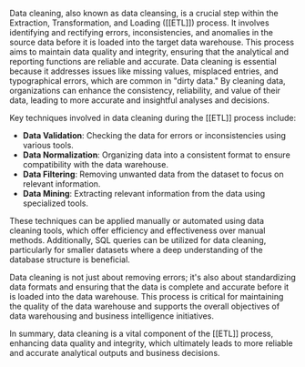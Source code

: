 Data cleaning, also known as data cleansing, is a crucial step within the Extraction, Transformation, and
Loading ([[ETL]]) process. It involves identifying and rectifying errors, inconsistencies, and anomalies in the source
data before it is loaded into the target data warehouse. This process aims to maintain data quality and integrity,
ensuring that the analytical and reporting functions are reliable and accurate. Data cleaning is essential because it
addresses issues like missing values, misplaced entries, and typographical errors, which are common in "dirty data." By
cleaning data, organizations can enhance the consistency, reliability, and value of their data, leading to more accurate
and insightful analyses and decisions.

Key techniques involved in data cleaning during the [[ETL]] process include:

- **Data Validation**: Checking the data for errors or inconsistencies using various tools.
- **Data Normalization**: Organizing data into a consistent format to ensure compatibility with the data warehouse.
- **Data Filtering**: Removing unwanted data from the dataset to focus on relevant information.
- **Data Mining**: Extracting relevant information from the data using specialized tools.

These techniques can be applied manually or automated using data cleaning tools, which offer efficiency and
effectiveness over manual methods. Additionally, SQL queries can be utilized for data cleaning, particularly for smaller
datasets where a deep understanding of the database structure is beneficial.

Data cleaning is not just about removing errors; it's also about standardizing data formats and ensuring that the data
is complete and accurate before it is loaded into the data warehouse. This process is critical for maintaining the
quality of the data warehouse and supports the overall objectives of data warehousing and business intelligence
initiatives.

In summary, data cleaning is a vital component of the [[ETL]] process, enhancing data quality and integrity, which
ultimately leads to more reliable and accurate analytical outputs and business decisions.